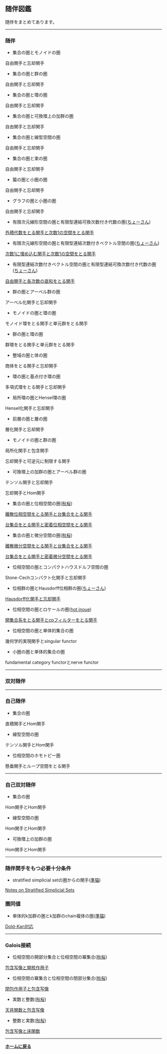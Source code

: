 <script type="text/x-mathjax-config">
MathJax.Hub.Config({
  tex2jax: {
    inlineMath: [['$','$'], ['\\(','\\)']],
    processEscapes: true
  },
  CommonHTML: { matchFontHeight: false },
  displayAlign: "left",
  displayIndent: "2em"
});
</script>
<script async src="https://cdnjs.cloudflare.com/ajax/libs/mathjax/2.7.0/MathJax.js?config=TeX-AMS_CHTML"></script>


## **随伴図鑑**
随伴をまとめてあります。

---
### 随伴
- 集合の圏とモノイドの圏

自由関手と忘却関手
- 集合の圏と群の圏

自由関手と忘却関手
- 集合の圏と環の圏

自由関手と忘却関手
- 集合の圏と可換環上の加群の圏

自由関手と忘却関手
- 集合の圏と線型空間の圏

自由関手と忘却関手
- 集合の圏と束の圏

自由関手と忘却関手
- 箙の圏と小圏の圏

自由関手と忘却関手
- グラフの圏と小圏の圏

自由関手と忘却関手
- 有限次元線形空間の圏と有限型連結可換次数付き代数の圏([ちょーさん](https://twitter.com/@kyo_math1729))

<a href="/pdf/GA-adj.pdf">外積代数をとる関手と次数1の空間をとる関手</a>

- 有限次元線形空間の圏と有限型連結次数付きベクトル空間の圏([ちょーさん](https://twitter.com/@kyo_math1729))

<a href="/pdf/GA-adj.pdf">次数1に埋め込む関手と次数1の空間をとる関手</a>

- 有限型連結次数付きベクトル空間の圏と有限型連結可換次数付き代数の圏([ちょーさん](https://twitter.com/@kyo_math1729))

<a href="/pdf/GA-adj.pdf">自由関手と各次数の直和をとる関手</a>

- 群の圏とアーベル群の圏

アーベル化関手と忘却関手
- モノイドの圏と環の圏

モノイド環をとる関手と単元群をとる関手
- 群の圏と環の圏

群環をとる関手と単元群をとる関手
- 整域の圏と体の圏

商体をとる関手と忘却関手
- 環の圏と基点付き環の圏

多項式環をとる関手と忘却関手
- 局所環の圏とHensel環の圏

Hensel化関手と忘却関手
- 前層の圏と層の圏

層化関手と忘却関手
- モノイドの圏と群の圏

局所化関手と包含関手

忘却関手と可逆元に制限する関手
- 可換環上の加群の圏とアーベル群の圏

テンソル関手と忘却関手

忘却関手とHom関手
- 集合の圏と位相空間の圏([秋桜](https://twitter.com/@cosmos9651))

<a href="/pdf/Diff and Set adjoint.pdf">離散位相空間をとる関手と台集合をとる関手</a>

<a href="/pdf/Diff and Set adjoint.pdf">台集合をとる関手と密着位相空間をとる関手</a>

- 集合の圏と微分空間の圏([秋桜](https://twitter.com/@cosmos9651))

<a href="/pdf/Diff and Set adjoint.pdf">離散微分空間をとる関手と台集合をとる関手</a>

<a href="/pdf/Diff and Set adjoint.pdf">台集合をとる関手と密着微分空間をとる関手</a>

- 位相空間の圏とコンパクトハウスドルフ空間の圏

Stone-Cechコンパクト化関手と忘却関手
- 位相群の圏とHausdorff位相群の圏([ちょーさん](https://twitter.com/@kyo_math1729))

<a href="/pdf/hfftopgrp.pdf">Hausdorff化関手と忘却関手</a>

- 位相空間の圏とロケールの圏([hot inoue](https://twitter.com/@hot_math))

<a href="/pdf/TopFrmadj.pdf">開集合系をとる関手とcpフィルターをとる関手</a>

- 位相空間の圏と単体的集合の圏

幾何学的実現関手とsingular functor
- 小圏の圏と単体的集合の圏

fundamental category functorとnerve functor

---
### 双対随伴

---
### 自己随伴
- 集合の圏

直積関手とHom関手
- 線型空間の圏

テンソル関手とHom関手
- 位相空間のホモトピー圏

懸垂関手とループ空間をとる関手

---
### 自己双対随伴
- 集合の圏

Hom関手とHom関手
- 線型空間の圏

Hom関手とHom関手
- 可換環上の加群の圏

Hom関手とHom関手

---
### 随伴関手をもつ必要十分条件
- stratified simplicial setの圏からの関手([準猫](https://twitter.com/@8n_Cat))

<a href="/pdf/stratified_simplicial_set.pdf">Notes on Stratified Simplicial Sets</a>


### 圏同値
- 単体的k加群の圏とk加群のchain複体の圏([準猫](https://twitter.com/@8n_Cat))

<a href="/pdf/Dold-Kan_correspondence.pdf">Dold-Kan対応</a>

---
### Galois接続
- 位相空間の開部分集合と位相空間の冪集合([秋桜](https://twitter.com/@cosmos9651))


<a href="/pdf/Int and Cl adjoint.pdf">包含写像と開核作用子</a>
- 位相空間の冪集合と位相空間の閉部分集合([秋桜](https://twitter.com/@cosmos9651))


<a href="/pdf/Int and Cl adjoint.pdf">閉包作用子と包含写像</a>
- 実数と整数([秋桜](https://twitter.com/@cosmos9651))


<a href="/pdf/Z and R adjoint.pdf">天井関数と包含写像</a>
- 整数と実数([秋桜](https://twitter.com/@cosmos9651))


<a href="/pdf/Z and R adjoint.pdf">包含写像と床関数</a>


---

**[ホームに戻る](/index)**